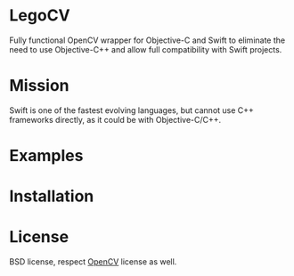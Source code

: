 # LegoCV

Fully functional OpenCV wrapper for Objective-C and Swift to eliminate the need to use Objective-C++ and allow full compatibility with Swift projects.

# Mission

Swift is one of the fastest evolving languages, but cannot use C++ frameworks directly, as it could be with Objective-C/C++.

# Examples

# Installation

# License

BSD license, respect [OpenCV](https://github.com/opencv/opencv) license as well.
